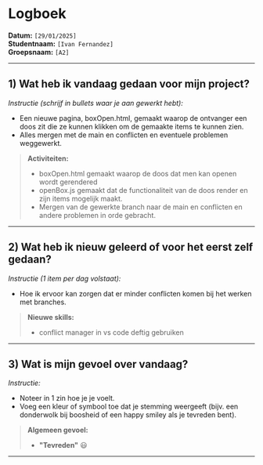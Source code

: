# Logboek

**Datum:** `[29/01/2025]`  
**Studentnaam:** `[Ivan Fernandez]`  
**Groepsnaam:** `[A2]`

---

## 1) Wat heb ik vandaag gedaan voor mijn project?

*Instructie (schrijf in bullets waar je aan gewerkt hebt):*  
- Een nieuwe pagina, boxOpen.html, gemaakt waarop de ontvanger een doos zit die ze kunnen klikken om de gemaakte items te kunnen zien.
- Alles mergen met de main en conflicten en eventuele problemen weggewerkt.
> **Activiteiten:**  
> - boxOpen.html gemaakt waarop de doos dat men kan openen wordt gerendered
> - openBox.js gemaakt dat de functionaliteit van de doos render en zijn items mogelijk maakt.
> - Mergen van de gewerkte branch naar de main en conflicten en andere problemen in orde gebracht.
---
## 2) Wat heb ik nieuw geleerd of voor het eerst zelf gedaan?

*Instructie (1 item per dag volstaat):*  
- Hoe ik ervoor kan zorgen dat er minder conflicten komen bij het werken met branches.

> **Nieuwe skills:**  
> - conflict manager in vs code deftig gebruiken
---

## 3) Wat is mijn gevoel over vandaag?

*Instructie:*  
- Noteer in 1 zin hoe je je voelt.  
- Voeg een kleur of symbool toe dat je stemming weergeeft (bijv. een donderwolk bij boosheid of een happy smiley als je tevreden bent).


> **Algemeen gevoel:**  
> - **"Tevreden"** :smiley:  
>

---

